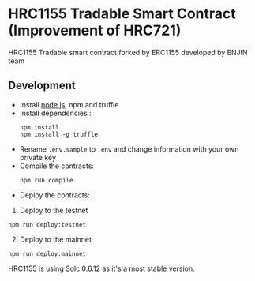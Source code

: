 # HRC1155 Tradable Smart Contract (Improvement of HRC721)

HRC1155 Tradable smart contract forked by ERC1155 developed by ENJIN team

## Development

- Install [node.js](https://nodejs.org/), npm and truffle
- Install dependencies :
  ```
  npm install
  npm install -g truffle
  ```
- Rename `.env.sample` to `.env` and change information with your own private key
- Compile the contracts:
  ```
  npm run compile
  ```
- Deploy the contracts:

1. Deploy to the testnet

```
npm run deploy:testnet
```

2. Deploy to the mainnet

```
npm run deploy:mainnet
```

HRC1155 is using Solc 0.6.12 as it's a most stable version.
